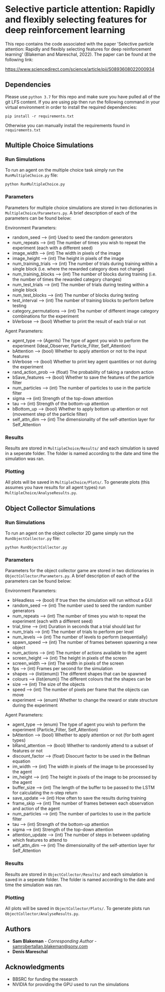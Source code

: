 # Selective particle attention: Rapidly and flexibly selecting features for deep reinforcement learning

This repo contains the code associated with the paper 'Selective particle attention: Rapidly and flexibly selecting features for deep reinforcement learning' (Blakeman and Mareschal, 2022). The paper can be found at the following link: 

https://www.sciencedirect.com/science/article/pii/S0893608022000934

## Dependencies

Please use `python 3.7` for this repo and make sure you have pulled all of the git LFS content. If you are using pip then run the following command in your virtual environment in order to install the required dependencies:

```
pip install -r requirements.txt
```

Otherwise you can manually install the requirements found in ```requirements.txt```

## Multiple Choice Simulations

### Run Simulations

To run an agent on the multiple choice task simply run the ```RunMultipleChoice.py``` file:

```
python RunMultipleChoice.py
```

### Parameters

Parameters for multiple choice simulations are stored in two dictionaries in ```MultipleChoice/Parameters.py```. A brief description of each of the parameters can be found below:

Environment Parameters:

* random_seed --> (int) Used to seed the random generators
* num_repeats --> (int) The number of times you wish to repeat the experiment (each with a different seed)
* image_width --> (int) The width in pixels of the image
* image_height --> (int) The height in pixels of the image
* num_training_trials --> (int) The number of trials during training within a single block (i.e. where the rewarded category does not change)
* num_training_blocks --> (int) The number of blocks during training (i.e. the number of times the rewarded category changes)
* num_test_trials --> (int) The number of trials during testing within a single block
* num_test_blocks --> (int) The number of blocks during testing
* test_interval --> (int) The number of training blocks to perform before testing
* category_permutations --> (int) The number of different image category combinations for the experiment 
* bVerbose --> (bool) Whether to print the result of each trial or not


Agent Parameters:

* agent_type --> (Agents) The type of agent you wish to perform the experiment (Ideal_Observer, Particle_Filter, Self_Attention)
* bAttention --> (bool) Whether to apply attention or not to the input features 
* bVerbose --> (bool) Whether to print key agent quantities or not during the experiment 
* rand_action_prob --> (float) The probability of taking a random action
* bSave_features --> (bool) Whether to save the features of the particle filter
* num_particles --> (int) The number of particles to use in the particle filter
* sigma --> (int) Strength of the top-down attention
* tau --> (int) Strength of the bottom-up attention
* bBottom_up --> (bool) Whether to apply bottom up attention or not (movement step of the particle filter) 
* self_attn_dim --> (int) The dimensionality of the self-attention layer for Self_Attention

### Results

Results are stored in ```MultipleChoice/Results/``` and each simulation is saved in a seperate folder. The folder is named according to the date and time the simulation was ran.

### Plotting

All plots will be saved in ```MultipleChoice/Plots/```. To generate plots (this assumes you have results for all agent types) run ```MultipleChoice/AnalyseResults.py```.

## Object Collector Simulations

### Run Simulations

To run an agent on the object collector 2D game simply run the ```RunObjectCollector.py``` file:

```
python RunObjectCollector.py
```

### Parameters

Parameters for the object collector game are stored in two dictionaries in ```ObjectCollector/Parameters.py```. A brief description of each of the parameters can be found below:

Environment Parameters:

* bHeadless --> (bool) If true then the simulation will run without a GUI
* random_seed --> (int) The number used to seed the random number generators
* num_repeats --> (int) The number of times you wish to repeat the experiment (each with a different seed)
* trial_time --> (int) Duration in seconds that a trial should last for
* num_trials --> (int) The number of trials to perform per level 
* num_levels --> (int) The number of levels to perform (sequentially) 
* spawn_speed --> (int) The number of frames between spawning a new object
* num_actions --> (int) The number of actions available to the agent
* screen_height --> (int) The height in pixels of the screen
* screen_width --> (int) The width in pixels of the screen
* fps --> (int) Frames per second for the simulation
* shapes --> (list(enum)) The different shapes that can be spawned
* colours --> (list(enum)) The different colours that the shapes can be
* size --> (int) The size of the objects
* speed --> (int) The number of pixels per frame that the objects can move
* experiment --> (enum) Whether to change the reward or state structure during the experiment

Agent Parameters:

* agent_type --> (enum) The type of agent you wish to perform the experiment (Particle_Filter, Self_Attention)
* bAttention --> (bool) Whether to apply attention or not (for both agent types)
* bRand_attention --> (bool) Whether to randomly attend to a subset of features or not
* discount_factor --> (float) Disocunt factor to be used in the Bellman equation
* im_width --> (int) The width in pixels of the image to be processed by the agent
* im_height --> (int) The height in pixels of the image to be processed by the agent
* buffer_size --> (int) The length of the buffer to be passed to the LSTM for calculating the n-step return
* save_update --> (int) How often to save the results during training
* frame_skip --> (int) The number of frames between each observation and action of the agent
* num_particles --> (int) The number of particles to use in the particle filter
* tau --> (int) Strength of the bottom-up attention
* sigma --> (int) Strength of the top-down attention
* attention_update --> (int) The number of steps in between updating which features to attend to
* self_attn_dim --> (int) The dimensionality of the self-attention layer for Self_Attention

### Results

Results are stored in ```ObjectCollector/Results/``` and each simulation is saved in a seperate folder. The folder is named according to the date and time the simulation was ran.

### Plotting

All plots will be saved in ```ObjectCollector/Plots/```. To generate plots run ```ObjectCollector/AnalyseResults.py```.

## Authors

* **Sam Blakeman** - *Corresponding Author* - samrobertallan.blakeman@sony.com
* **Denis Mareschal**

## Acknowledgments

* BBSRC for funding the research
* NVIDIA for providing the GPU used to run the simulations
